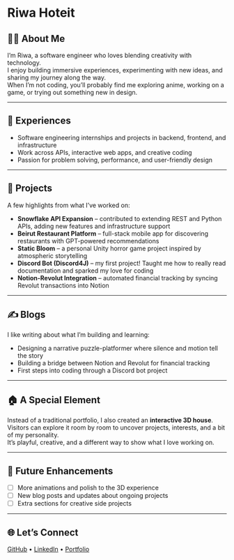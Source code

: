 # Riwa Hoteit

## 👩‍💻 About Me
I’m Riwa, a software engineer who loves blending creativity with technology.  
I enjoy building immersive experiences, experimenting with new ideas, and sharing my journey along the way.  
When I’m not coding, you’ll probably find me exploring anime, working on a game, or trying out something new in design.

---

## 💼 Experiences
- Software engineering internships and projects in backend, frontend, and infrastructure
- Work across APIs, interactive web apps, and creative coding
- Passion for problem solving, performance, and user-friendly design

---

## 🚀 Projects
A few highlights from what I’ve worked on:

- **Snowflake API Expansion** – contributed to extending REST and Python APIs, adding new features and infrastructure support  
- **Beirut Restaurant Platform** – full-stack mobile app for discovering restaurants with GPT-powered recommendations  
- **Static Bloom** – a personal Unity horror game project inspired by atmospheric storytelling  
- **Discord Bot (Discord4J)** – my first project! Taught me how to really read documentation and sparked my love for coding  
- **Notion-Revolut Integration** – automated financial tracking by syncing Revolut transactions into Notion

---

## ✍️ Blogs
I like writing about what I’m building and learning:
- Designing a narrative puzzle-platformer where silence and motion tell the story  
- Building a bridge between Notion and Revolut for financial tracking  
- First steps into coding through a Discord bot project  

---

## 🏠 A Special Element
Instead of a traditional portfolio, I also created an **interactive 3D house**.  
Visitors can explore it room by room to uncover projects, interests, and a bit of my personality.  
It’s playful, creative, and a different way to show what I love working on.

---

## 🔮 Future Enhancements
- [ ] More animations and polish to the 3D experience  
- [ ] New blog posts and updates about ongoing projects  
- [ ] Extra sections for creative side projects  

---

## 🌐 Let’s Connect
[GitHub](https://github.com/riwaht) • [LinkedIn](https://linkedin.com/in/riwa-hoteit) • [Portfolio](https://riwashouse.live)
